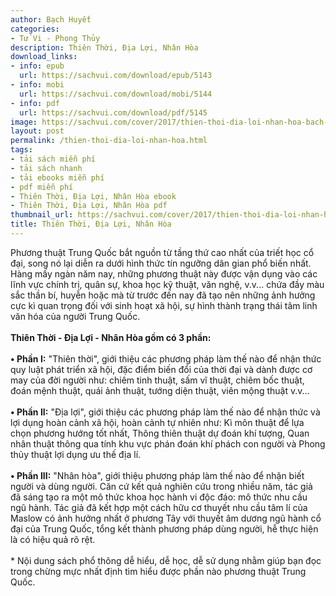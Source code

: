 ```yaml
---
author: Bạch Huyết
categories:
- Tử Vi - Phong Thủy
description: Thiên Thời, Địa Lợi, Nhân Hòa
download_links:
- info: epub
  url: https://sachvui.com/download/epub/5143
- info: mobi
  url: https://sachvui.com/download/mobi/5144
- info: pdf
  url: https://sachvui.com/download/pdf/5145
image: https://sachvui.com/cover/2017/thien-thoi-dia-loi-nhan-hoa-bach-huyet.jpg
layout: post
permalink: /thien-thoi-dia-loi-nhan-hoa.html
tags:
- tải sách miễn phí
- tải sách nhanh
- tải ebooks miễn phí
- pdf miễn phí
- Thiên Thời, Địa Lợi, Nhân Hòa ebook
- Thiên Thời, Địa Lợi, Nhân Hòa pdf
thumbnail_url: https://sachvui.com/cover/2017/thien-thoi-dia-loi-nhan-hoa-bach-huyet.jpg
title: Thiên Thời, Địa Lợi, Nhân Hòa
---
```


 <div class="item-desc text-justify"> <p>Phương thuật Trung Quốc bắt nguồn từ tầng thứ cao nhất của triết học cổ đại, song nó lại diễn ra dưới hình thức tín ngưỡng dân gian phổ biến nhất. Hàng mấy ngàn năm nay, những phương thuật này được vận dụng vào các lĩnh vực chính trị, quân sự, khoa học kỹ thuật, văn nghệ, v.v... chứa đầy màu sắc thần bí, huyễn hoặc mà từ trước đến nay đã tạo nên những ảnh hưởng cực kì quan trọng đối với sinh hoạt xã hội, sự hình thành trạng thái tâm linh văn hóa của người Trung Quốc.<br><br><strong>Thiên Thời - Địa Lợi - Nhân Hòa gồm có 3 phần:</strong><br><br><strong>• Phần I:</strong> "Thiên thời", giới thiệu các phương pháp làm thế nào để nhận thức quy luật phát triển xã hội, đặc điểm biến đổi của thời đại và dành được cơ may của đời người như: chiêm tinh thuật, sấm vĩ thuật, chiêm bốc thuật, đoán mệnh thuật, quái ảnh thuật, tướng diện thuật, viên mộng thuật v.v...<br><br><strong>• Phần II:</strong> "Địa lợi", giới thiệu các phương pháp làm thế nào để nhận thức và lợi dụng hoàn cảnh xã hội, hoàn cảnh tự nhiên như: Kì môn thuật để lựa chọn phương hướng tốt nhất, Thông thiên thuật dự đoán khí tượng, Quan nhân thuật thông qua tính khu vực phán đoán khí phách con người và Phong thủy thuật lợi dụng ưu thế địa lí.<br><br><strong>• Phần III:</strong> "Nhân hòa", giới thiệu phương pháp làm thế nào để nhận biết người và dùng người. Căn cứ kết quả nghiên cứu trong nhiều năm, tác giả đã sáng tạo ra một mô thức khoa học hành vi độc đáo: mô thức nhu cầu ngũ hành. Tác giả đã kết hợp một cách hữu cơ thuyết nhu cầu tâm lí của Maslow có ảnh hưởng nhất ở phương Tây với thuyết âm dương ngũ hành cổ đại của Trung Quốc, tổng kết thành phương pháp dùng người, hễ thực hiện là có hiệu quả rõ rệt.<br><br>* Nội dung sách phổ thông dễ hiểu, dễ học, dễ sử dụng nhằm giúp bạn đọc trong chừng mực nhất định tìm hiểu được phần nào phương thuật Trung Quốc.</p> </div>